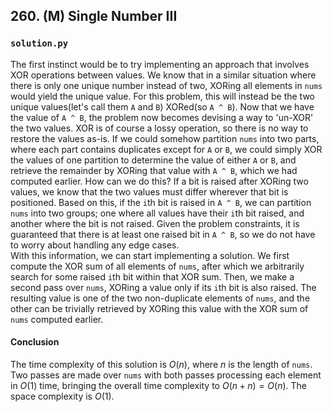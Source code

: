 ## 260. (M) Single Number III

### `solution.py`
The first instinct would be to try implementing an approach that involves XOR operations between values. We know that in a similar situation where there is only one unique number instead of two, XORing all elements in `nums` would yield the unique value. For this problem, this will instead be the two unique values(let's call them `A` and `B`) XORed(so `A ^ B`). Now that we have the value of `A ^ B`, the problem now becomes devising a way to 'un-XOR' the two values. XOR is of course a lossy operation, so there is no way to restore the values as-is. If we could somehow partition `nums` into two parts, where each part contains duplicates except for `A` or `B`, we could simply XOR the values of one partition to determine the value of either `A` or `B`, and retrieve the remainder by XORing that value with `A ^ B`, which we had computed earlier. How can we do this? If a bit is raised after XORing two values, we know that the two values must differ wherever that bit is positioned. Based on this, if the `i`th bit is raised in `A ^ B`, we can partition `nums` into two groups; one where all values have their `i`th bit raised, and another where the bit is not raised. Given the problem constraints, it is guaranteed that there is at least one raised bit in `A ^ B`, so we do not have to worry about handling any edge cases.  
With this information, we can start implementing a solution. We first compute the XOR sum of all elements of `nums`, after which we arbitrarily search for some raised `i`th bit within that XOR sum. Then, we make a second pass over `nums`, XORing a value only if its `i`th bit is also raised. The resulting value is one of the two non-duplicate elements of `nums`, and the other can be trivially retrieved by XORing this value with the XOR sum of `nums` computed earlier.  

#### Conclusion
The time complexity of this solution is $O(n)$, where $n$ is the length of `nums`. Two passes are made over `nums` with both passes processing each element in $O(1)$ time, bringing the overall time complexity to $O(n + n) = O(n)$. The space complexity is $O(1)$.  
  

